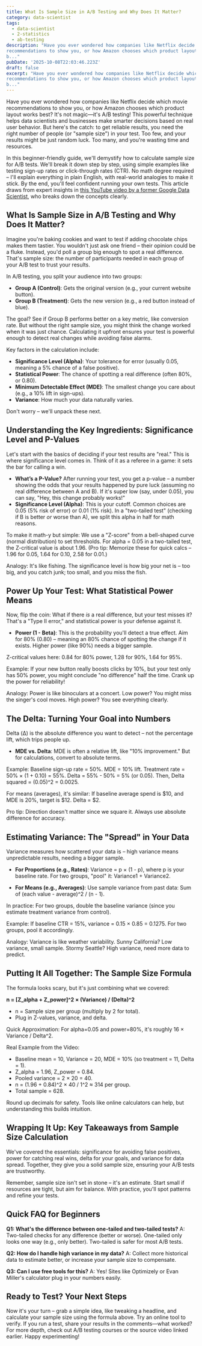 ```yaml
---
title: What Is Sample Size in A/B Testing and Why Does It Matter?
category: data-scientist
tags:
  - data-scientist
  - 2-statistics
  - ab-testing
description: "Have you ever wondered how companies like Netflix decide which movie
recommendations to show you, or how Amazon chooses which product layout works
b..."
pubDate: '2025-10-08T22:03:46.223Z'
draft: false
excerpt: "Have you ever wondered how companies like Netflix decide which movie
recommendations to show you, or how Amazon chooses which product layout works
b..."
---
```


Have you ever wondered how companies like Netflix decide which movie recommendations to show you, or how Amazon chooses which product layout works best? It's not magic—it's A/B testing! This powerful technique helps data scientists and businesses make smarter decisions based on real user behavior. But here's the catch: to get reliable results, you need the right number of people (or "sample size") in your test. Too few, and your results might be just random luck. Too many, and you're wasting time and resources.

In this beginner-friendly guide, we'll demystify how to calculate sample size for A/B tests. We'll break it down step by step, using simple examples like testing sign-up rates or click-through rates (CTR). No math degree required – I'll explain everything in plain English, with real-world analogies to make it stick. By the end, you'll feel confident running your own tests. This article draws from expert insights in [this YouTube video by a former Google Data Scientist](https://www.youtube.com/watch?v=KC1nwY7YCUE), who breaks down the concepts clearly.

## What Is Sample Size in A/B Testing and Why Does It Matter?

Imagine you're baking cookies and want to test if adding chocolate chips makes them tastier. You wouldn't just ask one friend – their opinion could be a fluke. Instead, you'd poll a group big enough to spot a real difference. That's sample size: the number of participants needed in each group of your A/B test to trust your results.

In A/B testing, you split your audience into two groups:
- **Group A (Control)**: Gets the original version (e.g., your current website button).
- **Group B (Treatment)**: Gets the new version (e.g., a red button instead of blue).

The goal? See if Group B performs better on a key metric, like conversion rate. But without the right sample size, you might think the change worked when it was just chance. Calculating it upfront ensures your test is powerful enough to detect real changes while avoiding false alarms.

Key factors in the calculation include:
- **Significance Level (Alpha)**: Your tolerance for error (usually 0.05, meaning a 5% chance of a false positive).
- **Statistical Power**: The chance of spotting a real difference (often 80%, or 0.80).
- **Minimum Detectable Effect (MDE)**: The smallest change you care about (e.g., a 10% lift in sign-ups).
- **Variance**: How much your data naturally varies.

Don't worry – we'll unpack these next.

## Understanding the Key Ingredients: Significance Level and P-Values

Let's start with the basics of deciding if your test results are "real." This is where significance level comes in. Think of it as a referee in a game: it sets the bar for calling a win.

- **What’s a P-Value?** After running your test, you get a p-value – a number showing the odds that your results happened by pure luck (assuming no real difference between A and B). If it's super low (say, under 0.05), you can say, "Hey, this change probably works!"
- **Significance Level (Alpha)**: This is your cutoff. Common choices are 0.05 (5% risk of error) or 0.01 (1% risk). In a "two-tailed test" (checking if B is better *or* worse than A), we split this alpha in half for math reasons.

To make it math-y but simple: We use a "Z-score" from a bell-shaped curve (normal distribution) to set thresholds. For alpha = 0.05 in a two-tailed test, the Z-critical value is about 1.96. (Pro tip: Memorize these for quick calcs – 1.96 for 0.05, 1.64 for 0.10, 2.58 for 0.01.)

Analogy: It's like fishing. The significance level is how big your net is – too big, and you catch junk; too small, and you miss the fish.

## Power Up Your Test: What Statistical Power Means

Now, flip the coin: What if there *is* a real difference, but your test misses it? That's a "Type II error," and statistical power is your defense against it.

- **Power (1 - Beta)**: This is the probability you'll detect a true effect. Aim for 80% (0.80) – meaning an 80% chance of spotting the change if it exists. Higher power (like 90%) needs a bigger sample.

Z-critical values here: 0.84 for 80% power, 1.28 for 90%, 1.64 for 95%.

Example: If your new button really boosts clicks by 10%, but your test only has 50% power, you might conclude "no difference" half the time. Crank up the power for reliability!

Analogy: Power is like binoculars at a concert. Low power? You might miss the singer's cool moves. High power? You see everything clearly.

## The Delta: Turning Your Goal into Numbers

Delta (Δ) is the absolute difference you want to detect – not the percentage lift, which trips people up.

- **MDE vs. Delta**: MDE is often a relative lift, like "10% improvement." But for calculations, convert to absolute terms.

Example: Baseline sign-up rate = 50%. MDE = 10% lift. Treatment rate = 50% × (1 + 0.10) = 55%. Delta = 55% - 50% = 5% (or 0.05). Then, Delta squared = (0.05)^2 = 0.0025.

For means (averages), it's similar: If baseline average spend is $10, and MDE is 20%, target is $12. Delta = $2.

Pro tip: Direction doesn't matter since we square it. Always use absolute difference for accuracy.

## Estimating Variance: The "Spread" in Your Data

Variance measures how scattered your data is – high variance means unpredictable results, needing a bigger sample.

- **For Proportions (e.g., Rates)**: Variance = p × (1 - p), where p is your baseline rate. For two groups, "pool" it: Variance1 + Variance2.

- **For Means (e.g., Averages)**: Use sample variance from past data: Sum of (each value - average)^2 / (n - 1).

In practice: For two groups, double the baseline variance (since you estimate treatment variance from control).

Example: If baseline CTR = 15%, variance = 0.15 × 0.85 = 0.1275. For two groups, pool it accordingly.

Analogy: Variance is like weather variability. Sunny California? Low variance, small sample. Stormy Seattle? High variance, need more data to predict.

## Putting It All Together: The Sample Size Formula

The formula looks scary, but it's just combining what we covered:

**n = [Z_alpha + Z_power]^2 × (Variance) / (Delta)^2**

- n = Sample size per group (multiply by 2 for total).
- Plug in Z-values, variance, and delta.

Quick Approximation: For alpha=0.05 and power=80%, it's roughly 16 × Variance / Delta^2.

Real Example from the Video:
- Baseline mean = 10, Variance = 20, MDE = 10% (so treatment = 11, Delta = 1).
- Z_alpha = 1.96, Z_power = 0.84.
- Pooled variance = 2 × 20 = 40.
- n = (1.96 + 0.84)^2 × 40 / 1^2 ≈ 314 per group.
- Total sample = 628.

Round up decimals for safety. Tools like online calculators can help, but understanding this builds intuition.

## Wrapping It Up: Key Takeaways from Sample Size Calculation

We've covered the essentials: significance for avoiding false positives, power for catching real wins, delta for your goals, and variance for data spread. Together, they give you a solid sample size, ensuring your A/B tests are trustworthy.

Remember, sample size isn't set in stone – it's an estimate. Start small if resources are tight, but aim for balance. With practice, you'll spot patterns and refine your tests.

## Quick FAQ for Beginners

**Q1: What's the difference between one-tailed and two-tailed tests?**
A: Two-tailed checks for any difference (better or worse). One-tailed only looks one way (e.g., only better). Two-tailed is safer for most A/B tests.

**Q2: How do I handle high variance in my data?**
A: Collect more historical data to estimate better, or increase your sample size to compensate.

**Q3: Can I use free tools for this?**
A: Yes! Sites like Optimizely or Evan Miller's calculator plug in your numbers easily.

## Ready to Test? Your Next Steps

Now it's your turn – grab a simple idea, like tweaking a headline, and calculate your sample size using the formula above. Try an online tool to verify. If you run a test, share your results in the comments—what worked? For more depth, check out A/B testing courses or the source video linked earlier. Happy experimenting!
